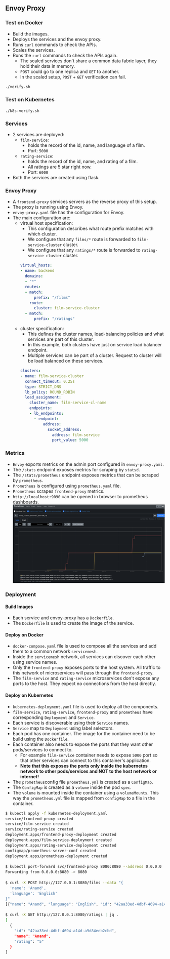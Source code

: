 ## Envoy Proxy

### Test on Docker
* Build the images.
* Deploys the services and the envoy proxy.
* Runs `curl` commands to check the APIs.
* Scales the services.
* Runs the `curl` commands to check the APIs again.
  * The scaled services don't share a common data fabric layer, they hold their data in memory.
  * `POST` could go to one replica and `GET` to another.
  * In the scaled setup, `POST` + `GET` verification can fail.
```bash
./verify.sh
```

### Test on Kubernetes
```
./k8s-verify.sh
```

### Services
* 2 services are deployed:
  * `film-service`:
    * holds the record of the id, name, and language of a film.
    * Port: `5000`
  * `rating-service`:
    * holds the record of the id, name, and rating of a film.
    * All ratings are 5 star right now.
    * Port: `6000`
* Both the services are created using flask.

### Envoy Proxy
* A `frontend-proxy` services servers as the reverse proxy of this setup.
* The proxy is running using Envoy.
* `envoy-proxy.yaml` file has the configuration for Envoy.
* The main configuration are:
  * virtual host specification:
    * This configuration describes what route prefix matches with which cluster.
    * We configure that any `films/*` route is forwarded to `film-service-cluster` cluster.
    * We configure that any `ratings/*` route is forwarded to `rating-service-cluster` cluster.
    ```yaml
    virtual_hosts:
    - name: backend
      domains:
      - "*"
      routes:
      - match:
          prefix: "/films"
        route:
          cluster: film-service-cluster
      - match:
          prefix: "/ratings"
    ```
  * cluster specification:
    * This defines the cluster names, load-balancing policies and what services are part of this cluster.
    * In this example, both clusters have just on service load balancer endpoint.
    * Multiple services can be part of a cluster. Request to cluster will be load balanced on these services.
    ```yaml
    clusters:
    - name: film-service-cluster
      connect_timeout: 0.25s
      type: STRICT_DNS
      lb_policy: ROUND_ROBIN
      load_assignment:
        cluster_name: film-service-cl-name
        endpoints:
        - lb_endpoints:
          - endpoint:
              address:
                socket_address:
                  address: film-service
                  port_value: 5000
    ```

### Metrics
* `Envoy` exports metrics on the admin port configured in `envoy-proxy.yaml`.
* The `/stats` endpoint exposes metrics for scraping by `statsd`.
* The `/stats/prometheus` endpoint exposes metrics that can be scraped by `prometheus`.
* `Prometheus` is configured using `prometheus.yaml` file.
* `Prometheus` scrapes `frontend-proxy` metrics.
* `http://localhost:9090` can be opened in browser to prometheus dashboards.
![Prometheus dashboard](./dashboard-prometheus.png)


### Deployment
#### Build Images
* Each service and envoy-proxy has a `Dockerfile`.
* The `Dockerfile` is used to create the image of the service.
#### Deploy on Docker
* `docker-compose.yaml` file is used to compose all the services and add them to a common network `servicemesh`.
* Inside the `servicemesh` network, all services can discover each other using service names.
* Only the `frontend-proxy` exposes ports to the host system. All traffic to this network of microservices will pass through the `frontend-proxy`.
* The `film-service` and `rating-service` microservices don't expose any ports to the host. They expect no connections from the host directly.
#### Deploy on Kubernetes
* `kubernetes-deployment.yaml` file is used to deploy all the components.
* `film-service`, `rating-service`, `frontend-proxy` and `prometheus` have corresponding `Deployment` and `Service`.
* Each service is discoverable using their `Service` names.
* `Service` map to `Deployment` using label selectors.
* Each pod has one container. The image for the container need to be build using the `Dockerfile`.
* Each container also needs to expose the ports that they want other pods/services to connect to.
  * For example `film-service` container needs to expose `5000` port so that other services can connect to this container's application.
  * **Note that this exposes the ports only inside the kubernetes network to other pods/services and NOT to the host network or internet!**
* The `prometheus`config file `prometheus.yml` is created as a `ConfigMap`.
* The `ConfigMap` is created as a `volume` inside the pod `spec`.
* The `volume` is mounted inside the container using a `volumeMounts`. This way the `prometheus.yml` file is mapped from `configMap` to a file in the container.
```bash
$ kubectl apply -f kubernetes-deployment.yaml
service/frontend-proxy created
service/film-service created
service/rating-service created
deployment.apps/frontend-proxy-deployment created
deployment.apps/film-service-deployment created
deployment.apps/rating-service-deployment created
configmap/prometheus-server-conf created
deployment.apps/prometheus-deployment created

$ kubectl port-forward svc/frontend-proxy 8080:8080 --address 0.0.0.0
Forwarding from 0.0.0.0:8080 -> 8080

$ curl -X POST http://127.0.0.1:8080/films --data "{
  'name': 'Anand',
  'language': 'English'
}"
[{"name": "Anand", "language": "English", "id": "42aa33ed-4dbf-4694-a14d-a9d84eeb2cbd"}]

$ curl -X GET http://127.0.0.1:8080/ratings | jq .
[
  {
    "id": "42aa33ed-4dbf-4694-a14d-a9d84eeb2cbd",
    "name": "Anand",
    "rating": "5"
  }
]
```
